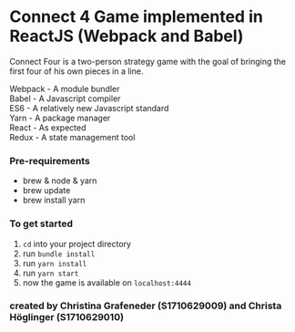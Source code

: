 # Connect 4 Game implemented in ReactJS (Webpack and Babel)

Connect Four is a two-person strategy game with the goal of bringing the first four of his own pieces in a line.

Webpack - A module bundler  
Babel - A Javascript compiler  
ES6 - A relatively new Javascript standard  
Yarn - A package manager  
React - As expected  
Redux - A state management tool  

### Pre-requirements
- brew & node & yarn
- brew update
- brew install yarn

### To get started
1. `cd` into your project directory
2. run `bundle install`
3. run `yarn install`
4. run `yarn start`
5. now the game is available on `localhost:4444`


### created by Christina Grafeneder (S1710629009) and Christa Höglinger (S1710629010)